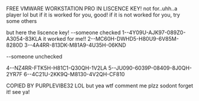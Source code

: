 FREE VMWARE WORKSTATION PRO IN LISCENCE KEY!
not  for..uhh..a player lol
but if it is worked for you, good!
if it is not worked for you, try some others

but here the liscence key!
 --someone checked
1--4Y09U-AJK97-089Z0-A3054-83KLA it worked for me!!
2--MC60H-DWHD5-H80U9-6V85M-8280D
3--4A4RR-813DK-M81A9-4U35H-06KND

--someone unchecked

4--NZ4RR-FTK5H-H81C1-Q30QH-1V2LA
5--JU090-6039P-08409-8J0QH-2YR7F
6--4C21U-2KK9Q-M8130-4V2QH-CF810

COPIED BY PURPLEVIBE32 LOL but yea wtf
comment me plzz sodont forget it!
see ya!

<!---
WindowzAzouz2014/WindowzAzouz2014 is a ✨ special ✨ repository because its `README.md` (this file) appears on your GitHub profile.
You can click the Preview link to take a look at your changes.
--->
